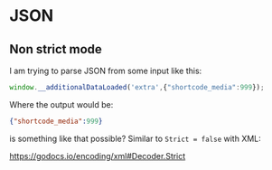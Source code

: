 # JSON

## Non strict mode

I am trying to parse JSON from some input like this:

~~~js
window.__additionalDataLoaded('extra',{"shortcode_media":999});
~~~

Where the output would be:

~~~json
{"shortcode_media":999}
~~~

is something like that possible? Similar to `Strict = false` with XML:

https://godocs.io/encoding/xml#Decoder.Strict
